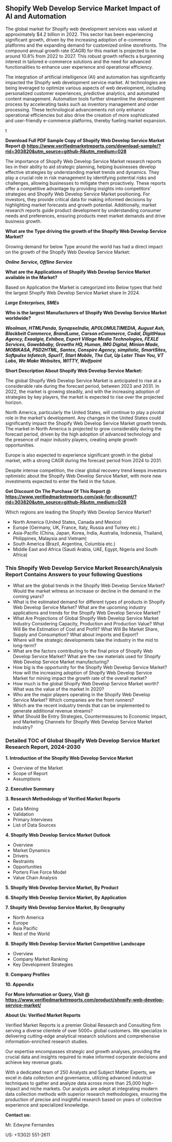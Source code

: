 <h2>Shopify Web Develop Service Market Impact of AI and Automation</h2><p>The global market for Shopify web development services was valued at approximately $4.2 billion in 2022. This sector has been experiencing significant growth, driven by the increasing adoption of e-commerce platforms and the expanding demand for customized online storefronts. The compound annual growth rate (CAGR) for this market is projected to be around 10.8% from 2022 to 2027. This robust growth reflects a burgeoning interest in tailored e-commerce solutions and the need for advanced functionalities to enhance user experience and operational efficiency.</p><p>The integration of artificial intelligence (AI) and automation has significantly impacted the Shopify web development service market. AI technologies are being leveraged to optimize various aspects of web development, including personalized customer experiences, predictive analytics, and automated content management. Automation tools further streamline the development process by accelerating tasks such as inventory management and order processing. These technological advancements not only enhance operational efficiencies but also drive the creation of more sophisticated and user-friendly e-commerce platforms, thereby fueling market expansion.</p>t</p><p id="" class=""><strong>Download Full PDF Sample Copy of Shopify Web Develop Service Market Report @ <a href="https://www.verifiedmarketreports.com/download-sample/?rid=303820&utm_source=github-R&utm_medium=028" target="_blank">https://www.verifiedmarketreports.com/download-sample/?rid=303820&utm_source=github-R&utm_medium=028</a></strong></p><p>The importance of&nbsp;Shopify Web Develop Service Market research reports lies in their ability to aid strategic planning, helping businesses develop effective strategies by understanding market trends and dynamics. They play a crucial role in risk management by identifying potential risks and challenges, allowing businesses to mitigate them proactively. These reports offer a competitive advantage by providing insights into competitors' strategies and Shopify Web Develop Service Market positioning. For investors, they provide critical data for making informed decisions by highlighting market forecasts and growth potential. Additionally, market research reports guide product development by understanding consumer needs and preferences, ensuring products meet market demands and drive business growth.</p><p><strong>What are the&nbsp;Type driving the growth of the Shopify Web Develop Service Market?</strong></p><p id="" class="">Growing demand for below Type around the world has had a direct impact on the growth of the Shopify Web Develop Service Market:</p><em><strong>Online Service, Offline Service</strong></em></p><strong>What are the&nbsp;Applications&nbsp;of Shopify Web Develop Service Market available in the Market?</strong></p><p id="" class="">Based on Application the Market is categorized into Below types that held the largest Shopify Web Develop Service Market share In 2024.</p><em><strong>Large Enterprises, SMEs</strong></em></p><strong>Who is the largest Manufacturers of Shopify Web Develop Service Market worldwide?</strong></p><p><em><strong>Woolman, HTMLPanda, SynapseIndia, APOLOMULTIMEDIA, August Ash, Blackbelt Commerce, BrandLume, Carson eCommerce, Codal, DigitlHaus Agency, Exaalgia, Exhibea, Expert Village Media Technologies, FEXLE Services, Gowebbaby, Growthx HQ, Human, IMG Digital, Minion Made, MOBIKASA, PSD2HTML, Santex, Conspire Agency, simplistic, SmartSites, Softpulse Infotech, SpurIT, Start Mobile, The Cut, Up Later Than You, VT Labs, We Make Websites, WITTY, Wolfpoint</strong></em></p><p id="" class=""><strong>Short Description About Shopify Web Develop Service Market:</strong></p><p>The global Shopify Web Develop Service Market is anticipated to rise at a considerable rate during the forecast period, between 2023 and 2031. In 2022, the market is growing steadily, and with the increasing adoption of strategies by key players, the market is expected to rise over the projected horizon.</p><p>North America, particularly the United States, will continue to play a pivotal role in the market's development. Any changes in the United States could significantly impact the Shopify Web Develop Service Market growth trends. The market in North America is projected to grow considerably during the forecast period, driven by the high adoption of advanced technology and the presence of major industry players, creating ample growth opportunities.</p><p>Europe is also expected to experience significant growth in the global market, with a strong CAGR during the forecast period from 2024 to 2031.</p><p>Despite intense competition, the clear global recovery trend keeps investors optimistic about the Shopify Web Develop Service Market, with more new investments expected to enter the field in the future.</p><p id="" class=""><strong>Get Discount On The Purchase Of This Report @ <a href="https://www.verifiedmarketreports.com/ask-for-discount/?rid=303820&utm_source=github-R&utm_medium=028" target="_blank">https://www.verifiedmarketreports.com/ask-for-discount/?rid=303820&utm_source=github-R&utm_medium=028</a></strong></p>Which regions are leading the Shopify Web Develop Service Market?</p><ul><li>North America (United States, Canada and Mexico)</li><li>Europe (Germany, UK, France, Italy, Russia and Turkey etc.)</li><li>Asia-Pacific (China, Japan, Korea, India, Australia, Indonesia, Thailand, Philippines, Malaysia and Vietnam)</li><li>South America (Brazil, Argentina, Columbia etc.)</li><li>Middle East and Africa (Saudi Arabia, UAE, Egypt, Nigeria and South Africa)</li></ul><h3 id="" class="">This Shopify Web Develop Service Market Research/Analysis Report Contains Answers to your following Questions</h3><ul><li>What are the global trends in the Shopify Web Develop Service Market? Would the market witness an increase or decline in the demand in the coming years?</li><li>What is the estimated demand for different types of products in Shopify Web Develop Service Market? What are the upcoming industry applications and trends for the Shopify Web Develop Service Market?</li><li>What Are Projections of Global Shopify Web Develop Service Market Industry Considering Capacity, Production and Production Value? What Will Be the Estimation of Cost and Profit? What Will Be Market Share, Supply and Consumption? What about imports and Export?</li><li>Where will the strategic developments take the industry in the mid to long-term?</li><li>What are the factors contributing to the final price of Shopify Web Develop Service Market? What are the raw materials used for Shopify Web Develop Service Market manufacturing?</li><li>How big is the opportunity for the Shopify Web Develop Service Market? How will the increasing adoption of Shopify Web Develop Service Market for mining impact the growth rate of the overall market?</li><li>How much is the global Shopify Web Develop Service Market worth? What was the value of the market In 2020?</li><li>Who are the major players operating in the Shopify Web Develop Service Market? Which companies are the front runners?</li><li>Which are the recent industry trends that can be implemented to generate additional revenue streams?</li><li>What Should Be Entry Strategies, Countermeasures to Economic Impact, and Marketing Channels for Shopify Web Develop Service Market Industry?</li></ul><h3 id="" class="">Detailed TOC of Global Shopify Web Develop Service Market Research Report, 2024-2030</h3><p id="" class=""><strong>1. Introduction of the Shopify Web Develop Service Market</strong></p><ul><li>Overview of the Market</li><li>Scope of Report</li><li>Assumptions</li></ul><p id="" class=""><strong>2. Executive Summary</strong></p><p id="" class=""><strong>3. Research Methodology of Verified Market Reports</strong></p><ul><li>Data Mining</li><li>Validation</li><li>Primary Interviews</li><li>List of Data Sources</li></ul><p id="" class=""><strong>4. Shopify Web Develop Service Market Outlook</strong></p><ul><li>Overview</li><li>Market Dynamics</li><li>Drivers</li><li>Restraints</li><li>Opportunities</li><li>Porters Five Force Model</li><li>Value Chain Analysis</li></ul><p id="" class=""><strong>5. Shopify Web Develop Service Market, By Product</strong></p><p id="" class=""><strong>6. Shopify Web Develop Service Market, By Application</strong></p><p id="" class=""><strong>7. Shopify Web Develop Service Market, By Geography</strong></p><ul><li>North America</li><li>Europe</li><li>Asia Pacific</li><li>Rest of the World</li></ul><p id="" class=""><strong>8. Shopify Web Develop Service Market Competitive Landscape</strong></p><ul><li>Overview</li><li>Company Market Ranking</li><li>Key Development Strategies</li></ul><p id="" class=""><strong>9. Company Profiles</strong></p><p id="" class=""><strong>10. Appendix</strong></p><p id="" class=""><strong>For More Information or Query, Visit @ <a href="https://www.verifiedmarketreports.com/product/shopify-web-develop-service-market/" target="_blank">https://www.verifiedmarketreports.com/product/shopify-web-develop-service-market/</a></strong></p><p id="" class=""><strong>About Us: Verified Market Reports</strong></p><p id="" class="">Verified Market Reports is a premier Global Research and Consulting firm serving a diverse clientele of over 5000+ global customers. We specialize in delivering cutting-edge analytical research solutions and comprehensive information-enriched research studies.</p><p id="" class="">Our expertise encompasses strategic and growth analyses, providing the crucial data and insights required to make informed corporate decisions and achieve key revenue goals.</p><p id="" class="">With a dedicated team of 250 Analysts and Subject Matter Experts, we excel in data collection and governance, utilizing advanced industrial techniques to gather and analyze data across more than 25,000 high-impact and niche markets. Our analysts are adept at integrating modern data collection methods with superior research methodologies, ensuring the production of precise and insightful research based on years of collective experience and specialized knowledge.</p><p id="" class=""><strong>Contact us:</strong></p><p id="" class="">Mr. Edwyne Fernandes</p><p id="" class="">US: +1(302) 551-2611</p>